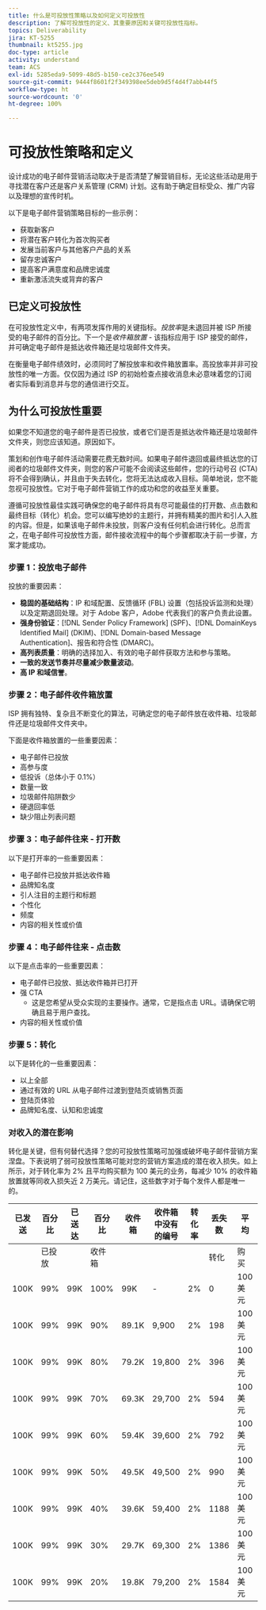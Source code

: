 ```yaml
---
title: 什么是可投放性策略以及如何定义可投放性
description: 了解可投放性的定义、其重要原因和关键可投放性指标。
topics: Deliverability
jira: KT-5255
thumbnail: kt5255.jpg
doc-type: article
activity: understand
team: ACS
exl-id: 5285eda9-5099-48d5-b150-ce2c376ee549
source-git-commit: 9444f8601f2f349398ee5deb9d5f4d4f7abb44f5
workflow-type: ht
source-wordcount: '0'
ht-degree: 100%

---
```


# 可投放性策略和定义

设计成功的电子邮件营销活动取决于是否清楚了解营销目标，无论这些活动是用于寻找潜在客户还是客户关系管理 (CRM) 计划。这有助于确定目标受众、推广内容以及理想的宣传时机。

以下是电子邮件营销策略目标的一些示例：

* 获取新客户
* 将潜在客户转化为首次购买者
* 发展当前客户与其他客户产品的关系
* 留存忠诚客户
* 提高客户满意度和品牌忠诚度
* 重新激活流失或背弃的客户

## 已定义可投放性

在可投放性定义中，有两项发挥作用的关键指标。*投放率*&#x200B;是未退回并被 ISP 所接受的电子邮件的百分比。下一个是&#x200B;*收件箱放置* - 该指标应用于 ISP 接受的邮件，并可确定电子邮件是抵达收件箱还是垃圾邮件文件夹。

在衡量电子邮件绩效时，必须同时了解投放率和收件箱放置率。高投放率并非可投放性的唯一方面。仅仅因为通过 ISP 的初始检查点接收消息未必意味着您的订阅者实际看到消息并与您的通信进行交互。

## 为什么可投放性重要

如果您不知道您的电子邮件是否已投放，或者它们是否是抵达收件箱还是垃圾邮件文件夹，则您应该知道。原因如下。

策划和创作电子邮件活动需要花费无数时间。如果电子邮件退回或最终抵达您的订阅者的垃圾邮件文件夹，则您的客户可能不会阅读这些邮件，您的行动号召 (CTA) 将不会得到确认，并且由于失去转化，您将无法达成收入目标。简单地说，您不能忽视可投放性。它对于电子邮件营销工作的成功和您的收益至关重要。

遵循可投放性最佳实践可确保您的电子邮件将具有尽可能最佳的打开数、点击数和最终目标（转化）机会。您可以编写绝妙的主题行，并拥有精美的图片和引人入胜的内容。但是，如果该电子邮件未投放，则客户没有任何机会进行转化。总而言之，在电子邮件可投放性方面，邮件接收流程中的每个步骤都取决于前一步骤，方案才能成功。

### 步骤 1：投放电子邮件

投放的重要因素：

* **稳固的基础结构**：IP 和域配置、反馈循环 (FBL) 设置（包括投诉监测和处理）以及定期退回处理。对于 Adobe 客户，Adobe 代表我们的客户负责此设置。
* **强身份验证**：[!DNL Sender Policy Framework] (SPF)、[!DNL DomainKeys Identified Mail] (DKIM)、[!DNL Domain-based Message Authentication]、报告和符合性 (DMARC)。
* **高列表质量**：明确的选择加入、有效的电子邮件获取方法和参与策略。
* **一致的发送节奏并尽量减少数量波动**。
* **高 IP 和域信誉**。

### 步骤 2：电子邮件收件箱放置

ISP 拥有独特、复杂且不断变化的算法，可确定您的电子邮件放在收件箱、垃圾邮件还是垃圾邮件文件夹中。

下面是收件箱放置的一些重要因素：

* 电子邮件已投放
* 高参与度
* 低投诉（总体小于 0.1%）
* 数量一致
* 垃圾邮件陷阱数少
* 硬退回率低
* 缺少阻止列表问题

### 步骤 3：电子邮件往来 - 打开数

以下是打开率的一些重要因素：

* 电子邮件已投放并抵达收件箱
* 品牌知名度
* 引人注目的主题行和标题
* 个性化
* 频度
* 内容的相关性或价值

### 步骤 4：电子邮件往来 - 点击数

以下是点击率的一些重要因素：

* 电子邮件已投放、抵达收件箱并已打开
* 强 CTA
   * 这是您希望从受众实现的主要操作。通常，它是指点击 URL。请确保它明确且易于用户查找。
* 内容的相关性或价值

### 步骤 5：转化

以下是转化的一些重要因素：

* 以上全部
* 通过有效的 URL 从电子邮件过渡到登陆页或销售页面
* 登陆页体验
* 品牌知名度、认知和忠诚度

### 对收入的潜在影响

转化是关键，但有何替代选择？您的可投放性策略可加强或破坏电子邮件营销方案涅盘。下表说明了弱可投放性策略可能对您的营销方案造成的潜在收入损失。如上所示，对于转化率为 2% 且平均购买额为 100 美元的业务，每减少 10% 的收件箱放置就等同收入损失近 2 万美元。请记住，这些数字对于每个发件人都是唯一的。

| 已发送 | 百分比 | 已送达 | 百分比 | 收件箱 | 收件箱中没有的编号 | 转化率 | 丢失数 | 平均 | 丢失 |
|------|-----------|-----------|----------|-------|---------------------|-----------------|-----------------|----------|-----------|
|      | 已投放 |           | 收件箱 |       |                     |                 | 转化 | 购买 | 收入 |
| 100K | 99% | 99K | 100% | 99K | - | 2% | 0 | 100 美元 | 美元 - |
| 100K | 99% | 99K | 90% | 89.1K | 9,900 | 2% | 198 | 100 美元 | 19,800 美元 |
| 100K | 99% | 99K | 80% | 79.2K | 19,800 | 2% | 396 | 100 美元 | 39,600 美元 |
| 100K | 99% | 99K | 70% | 69.3K | 29,700 | 2% | 594 | 100 美元 | 59,400 美元 |
| 100K | 99% | 99K | 60% | 59.4K | 39,600 | 2% | 792 | 100 美元 | 79,200 美元 |
| 100K | 99% | 99K | 50% | 49.5K | 49,500 | 2% | 990 | 100 美元 | 99,000 美元 |
| 100K | 99% | 99K | 40% | 39.6K | 59,400 | 2% | 1188 | 100 美元 | 118,800 美元 |
| 100K | 99% | 99K | 30% | 29.7K | 69,300 | 2% | 1386 | 100 美元 | 138,600 美元 |
| 100K | 99% | 99K | 20% | 19.8K | 79,200 | 2% | 1584 | 100 美元 | 158,400 美元 |
